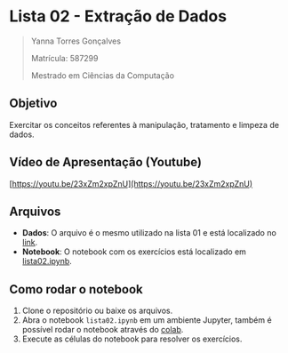 # Lista 02 - Extração de Dados

>Yanna Torres Gonçalves
>
>Matrícula: 587299
>
>Mestrado em Ciências da Computação

## Objetivo
Exercitar os conceitos referentes à manipulação, tratamento e limpeza de dados.

## Vídeo de Apresentação (Youtube)

[https://youtu.be/23xZm2xpZnU](https://youtu.be/23xZm2xpZnU)


## Arquivos

- **Dados**: O arquivo é o mesmo utilizado na lista 01 e está localizado no [link](https://github.com/yanna-torres/CKP9011-ciencia-de-dados/tree/lista-01/data).
- **Notebook**: O notebook com os exercícios está localizado em [lista02.ipynb](lista02.ipynb).

## Como rodar o notebook
1. Clone o repositório ou baixe os arquivos.
2. Abra o notebook `lista02.ipynb` em um ambiente Jupyter, também é possível rodar o notebook através do [colab](https://colab.research.google.com/github/yanna-torres/CKP9011-ciencia-de-dados/blob/lista-02/lista02.ipynb).
3. Execute as células do notebook para resolver os exercícios.
